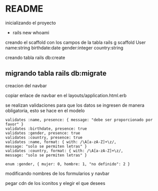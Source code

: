 # README

inicializando el proyecto
- rails new  whoami 

creando el scaffold con los campos de la tabla
rails g scaffold User name:string  birthdate:date gender:integer country:string

creando tabla
rails db:create

migrando tabla
rails db:migrate
-----------------------------------------------------------------

creacion del navbar

copiar enlace de navbar en el layouts/application.html.erb

se realizan validaciones para que los datos
se ingresen de manera obligatoria, esto se hace en el modelo 

    validates :name, presence: { message: "debe ser proporcionado por favor" }
    validates :birthdate, presence: true
    validates :gender, presence: true
    validates :country, presence: true
    validates :name, format: { with: /\A[a-zA-Z]+\z/,
    message: "solo se permiten letras" }
    validates :country, format: { with: /\A[a-zA-Z]+\z/,
    message: "solo se permiten letras" }

    enum :gender, { mujer: 0, hombre: 1, "no definido": 2 } 


modificando nombres de los formularios
y navbar

pegar cdn de los iconitos y elegir el que desees